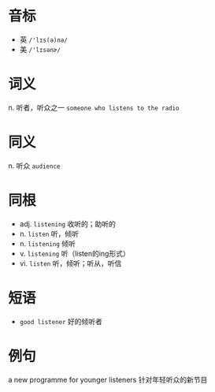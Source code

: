 # 音标

- 英 `/'lɪs(ə)nə/`
- 美 `/'lɪsənɚ/`

# 词义

n. 听者，听众之一
`someone who listens to the radio`

# 同义

n. 听众
`audience`

# 同根

- adj. `listening` 收听的；助听的
- n. `listen` 听，倾听
- n. `listening` 倾听
- v. `listening` 听（listen的ing形式）
- vi. `listen` 听，倾听；听从，听信

# 短语

- `good listener` 好的倾听者

# 例句

a new programme for younger listeners
针对年轻听众的新节目


